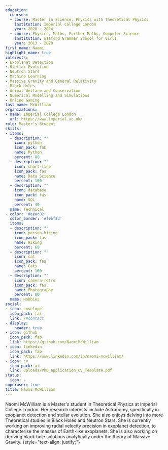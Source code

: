 ```yaml
---
education:
  courses:
  - course: Master in Science, Physics with Theoretical Physics
    institution: Imperial College London
    year: 2020 - 2024
  - course: Physics, Maths, Further Maths, Computer Science
    institution: Watford Grammar School for Girls
    year: 2013 - 2020
first_name: Naomi
highlight_name: true
interests:
- Exoplanet Detection
- Stellar Evolution
- Neutron Stars
- Machine Learning
- Massive Gravity and General Relativity
- Black Holes
- Animal Welfare and Conservation
- Numerical Modelling and Simulations
- Online Gaming
last_name: McWilliam
organizations:
- name: Imperial College London
  url: https://www.imperial.ac.uk/
role: Master's Student
skills:
- items:
  - description: ""
    icon: python
    icon_pack: fab
    name: Python
    percent: 80
  - description: ""
    icon: chart-line
    icon_pack: fas
    name: Data Science
    percent: 100
  - description: ""
    icon: database
    icon_pack: fas
    name: SQL
    percent: 40
  name: Technical
- color: '#eeac02'
  color_border: '#f0bf23'
  items:
  - description: ""
    icon: person-hiking
    icon_pack: fas
    name: Hiking
    percent: 60
  - description: ""
    icon: cat
    icon_pack: fas
    name: Cats
    percent: 100
  - description: ""
    icon: camera-retro
    icon_pack: fas
    name: Photography
    percent: 80
  name: Hobbies
social:
- icon: envelope
  icon_pack: fas
  link: /#contact
- display:
    header: true
- icon: github
  icon_pack: fab
  link: https://github.com/NaomiMcWilliam
- icon: linkedin
  icon_pack: fab
  link: https://www.linkedin.com/in/naomi-mcwilliam/
- icon: cv
  icon_pack: ai
  link: uploads/PhD_application_CV_Template.pdf
status:
  icon: ☕️
superuser: true
title: Naomi McWilliam
---
```


Naomi McWilliam is a Master's student in Theoretical Physics at Imperial College London. Her research interests include Astronomy, specifically in exoplanet detection and stellar evolution. She also enjoys delving into more Theoretical studies in Black Holes and Neutron Stars. She is currently working on improving radial velocity precision in exoplanet detection, to characterise the masses of Earth-like exoplanets. She is also working on deriving black hole solutions analytically under the theory of Massive Gravity.
{style="text-align: justify;"}
